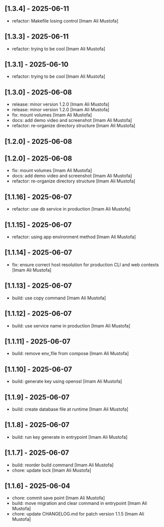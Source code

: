 ## [1.3.4] - 2025-06-11

- refactor: Makefile losing control [Imam Ali Mustofa]

## [1.3.3] - 2025-06-11

- refactor: trying to be cool [Imam Ali Mustofa]

## [1.3.1] - 2025-06-10

- refactor: trying to be cool [Imam Ali Mustofa]

## [1.3.0] - 2025-06-08

- release: minor version 1.2.0 [Imam Ali Mustofa]
- release: minor version 1.2.0 [Imam Ali Mustofa]
- fix: mount volumes [Imam Ali Mustofa]
- docs: add demo video and screenshot [Imam Ali Mustofa]
- refactor: re-organize directory structure [Imam Ali Mustofa]

## [1.2.0] - 2025-06-08



## [1.2.0] - 2025-06-08

- fix: mount volumes [Imam Ali Mustofa]
- docs: add demo video and screenshot [Imam Ali Mustofa]
- refactor: re-organize directory structure [Imam Ali Mustofa]

## [1.1.16] - 2025-06-07

- refactor: use db service in production [Imam Ali Mustofa]

## [1.1.15] - 2025-06-07

- refactor: using app environment method [Imam Ali Mustofa]

## [1.1.14] - 2025-06-07

- fix: ensure correct host resolution for production CLI and web contexts [Imam Ali Mustofa]

## [1.1.13] - 2025-06-07

- build: use copy command [Imam Ali Mustofa]

## [1.1.12] - 2025-06-07

- build: use service name in production [Imam Ali Mustofa]

## [1.1.11] - 2025-06-07

- build: remove env_file from compose [Imam Ali Mustofa]

## [1.1.10] - 2025-06-07

- build: generate key using openssl [Imam Ali Mustofa]

## [1.1.9] - 2025-06-07

- build: create database file at runtime [Imam Ali Mustofa]

## [1.1.8] - 2025-06-07

- build: run key generate in entrypoint [Imam Ali Mustofa]

## [1.1.7] - 2025-06-07

- build: reorder build command [Imam Ali Mustofa]
- chore: update lock [Imam Ali Mustofa]

## [1.1.6] - 2025-06-04

- chore: commit save point [Imam Ali Mustofa]
- build: move migration and clear command in entrypoint [Imam Ali Mustofa]
- chore: update CHANGELOG.md for patch version 1.1.5 [Imam Ali Mustofa]
